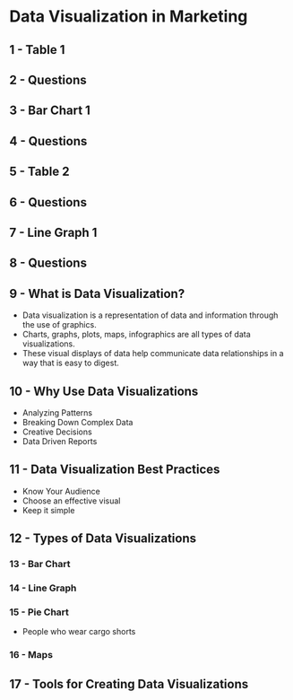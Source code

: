 # Data Visualization in Marketing

## 1 - Table 1

## 2 - Questions

## 3 - Bar Chart 1

## 4 - Questions

## 5 - Table 2

## 6 - Questions

## 7 - Line Graph 1

## 8 - Questions

## 9 - What is Data Visualization?

- Data visualization is a representation of data and information through the use of graphics.
- Charts, graphs, plots, maps, infographics are all types of data visualizations.
- These visual displays of data help communicate data relationships in a way that is easy to digest.

## 10 - Why Use Data Visualizations

- Analyzing Patterns
- Breaking Down Complex Data
- Creative Decisions
- Data Driven Reports

## 11 - Data Visualization Best Practices

- Know Your Audience
- Choose an effective visual
- Keep it simple

## 12 - Types of Data Visualizations

### 13 - Bar Chart

### 14 - Line Graph

### 15 - Pie Chart

- People who wear cargo shorts

### 16 - Maps

## 17 - Tools for Creating Data Visualizations
